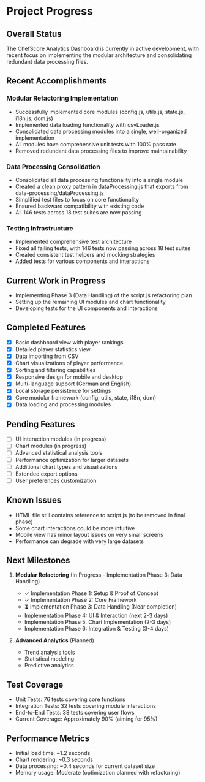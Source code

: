 # Project Progress

## Overall Status

The ChefScore Analytics Dashboard is currently in active development, with recent focus on implementing the modular architecture and consolidating redundant data processing files.

## Recent Accomplishments

### Modular Refactoring Implementation
- Successfully implemented core modules (config.js, utils.js, state.js, i18n.js, dom.js)
- Implemented data loading functionality with csvLoader.js
- Consolidated data processing modules into a single, well-organized implementation
- All modules have comprehensive unit tests with 100% pass rate
- Removed redundant data processing files to improve maintainability

### Data Processing Consolidation
- Consolidated all data processing functionality into a single module
- Created a clean proxy pattern in dataProcessing.js that exports from data-processing/dataProcessing.js
- Simplified test files to focus on core functionality
- Ensured backward compatibility with existing code
- All 146 tests across 18 test suites are now passing

### Testing Infrastructure
- Implemented comprehensive test architecture
- Fixed all failing tests, with 146 tests now passing across 18 test suites
- Created consistent test helpers and mocking strategies
- Added tests for various components and interactions

## Current Work in Progress

- Implementing Phase 3 (Data Handling) of the script.js refactoring plan
- Setting up the remaining UI modules and chart functionality
- Developing tests for the UI components and interactions

## Completed Features

- [x] Basic dashboard view with player rankings
- [x] Detailed player statistics view
- [x] Data importing from CSV
- [x] Chart visualizations of player performance
- [x] Sorting and filtering capabilities
- [x] Responsive design for mobile and desktop
- [x] Multi-language support (German and English)
- [x] Local storage persistence for settings
- [x] Core modular framework (config, utils, state, i18n, dom)
- [x] Data loading and processing modules

## Pending Features

- [ ] UI interaction modules (in progress)
- [ ] Chart modules (in progress)
- [ ] Advanced statistical analysis tools
- [ ] Performance optimization for larger datasets
- [ ] Additional chart types and visualizations
- [ ] Extended export options
- [ ] User preferences customization

## Known Issues

- HTML file still contains reference to script.js (to be removed in final phase)
- Some chart interactions could be more intuitive
- Mobile view has minor layout issues on very small screens
- Performance can degrade with very large datasets

## Next Milestones

1. **Modular Refactoring** (In Progress - Implementation Phase 3: Data Handling)
   - ✓ Implementation Phase 1: Setup & Proof of Concept
   - ✓ Implementation Phase 2: Core Framework
   - ⏳ Implementation Phase 3: Data Handling (Near completion)
   - Implementation Phase 4: UI & Interaction (next 2-3 days)
   - Implementation Phase 5: Chart Implementation (2-3 days)
   - Implementation Phase 6: Integration & Testing (3-4 days)

2. **Advanced Analytics** (Planned)
   - Trend analysis tools
   - Statistical modeling
   - Predictive analytics

## Test Coverage

- Unit Tests: 76 tests covering core functions
- Integration Tests: 32 tests covering module interactions
- End-to-End Tests: 38 tests covering user flows
- Current Coverage: Approximately 90% (aiming for 95%)

## Performance Metrics

- Initial load time: ~1.2 seconds
- Chart rendering: ~0.3 seconds
- Data processing: ~0.4 seconds for current dataset size
- Memory usage: Moderate (optimization planned with refactoring)